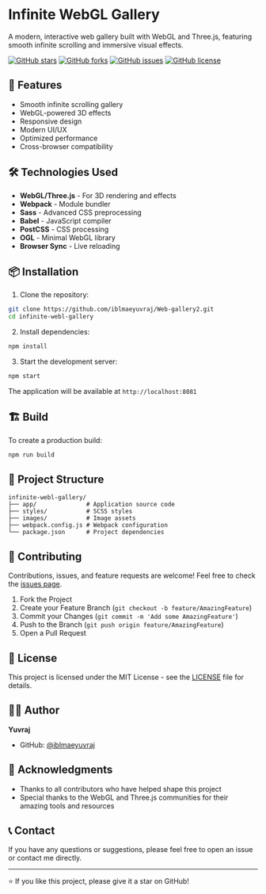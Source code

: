 # Infinite WebGL Gallery

A modern, interactive web gallery built with WebGL and Three.js, featuring smooth infinite scrolling and immersive visual effects.

[![GitHub stars](https://img.shields.io/github/stars/iblmaeyuvraj/Web-Gallery?style=social)](https://github.com/iblmaeyuvraj/Web-Gallery/stargazers)
[![GitHub forks](https://img.shields.io/github/forks/iblmaeyuvraj/Web-Gallery?style=social)](https://github.com/iblmaeyuvraj/Web-Gallery/network/members)
[![GitHub issues](https://img.shields.io/github/issues/iblmaeyuvraj/Web-Gallery)](https://github.com/iblmaeyuvraj/Web-Gallery/issues)
[![GitHub license](https://img.shields.io/github/license/iblmaeyuvraj/Web-Gallery)](https://github.com/iblmaeyuvraj/Web-Gallery/blob/main/LICENSE)

## 🚀 Features

- Smooth infinite scrolling gallery
- WebGL-powered 3D effects
- Responsive design
- Modern UI/UX
- Optimized performance
- Cross-browser compatibility

## 🛠️ Technologies Used

- **WebGL/Three.js** - For 3D rendering and effects
- **Webpack** - Module bundler
- **Sass** - Advanced CSS preprocessing
- **Babel** - JavaScript compiler
- **PostCSS** - CSS processing
- **OGL** - Minimal WebGL library
- **Browser Sync** - Live reloading

## 📦 Installation

1. Clone the repository:
```bash
git clone https://github.com/iblmaeyuvraj/Web-gallery2.git
cd infinite-webl-gallery
```

2. Install dependencies:
```bash
npm install
```

3. Start the development server:
```bash
npm start
```

The application will be available at `http://localhost:8081`

## 🏗️ Build

To create a production build:

```bash
npm run build
```

## 🎨 Project Structure

```
infinite-webl-gallery/
├── app/              # Application source code
├── styles/           # SCSS styles
├── images/           # Image assets
├── webpack.config.js # Webpack configuration
└── package.json      # Project dependencies
```

## 🤝 Contributing

Contributions, issues, and feature requests are welcome! Feel free to check the [issues page](https://github.com/iblmaeyuvraj/Web-Gallery/issues).

1. Fork the Project
2. Create your Feature Branch (`git checkout -b feature/AmazingFeature`)
3. Commit your Changes (`git commit -m 'Add some AmazingFeature'`)
4. Push to the Branch (`git push origin feature/AmazingFeature`)
5. Open a Pull Request

## 📝 License

This project is licensed under the MIT License - see the [LICENSE](LICENSE) file for details.

## 👨‍💻 Author

**Yuvraj**
- GitHub: [@iblmaeyuvraj](https://github.com/iblmaeyuvraj)

## 🙏 Acknowledgments

- Thanks to all contributors who have helped shape this project
- Special thanks to the WebGL and Three.js communities for their amazing tools and resources

## 📞 Contact

If you have any questions or suggestions, please feel free to open an issue or contact me directly.

---

⭐️ If you like this project, please give it a star on GitHub!
